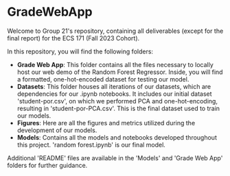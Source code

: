 # GradeWebApp
Welcome to Group 21's repository, containing all deliverables (except for the final report) for the ECS 171 (Fall 2023 Cohort).

In this repository, you will find the following folders:
- **Grade Web App**: This folder contains all the files necessary to locally host our web demo of the Random Forest Regressor. Inside, you will find a formatted, one-hot-encoded dataset for testing our model.
- **Datasets**: This folder houses all iterations of our datasets, which are dependencies for our .ipynb notebooks. It includes our initial dataset 'student-por.csv', on which we performed PCA and one-hot-encoding, resulting in 'student-por-PCA.csv'. This is the final dataset used to train our models.
- **Figures**: Here are all the figures and metrics utilized during the development of our models.
- **Models**: Contains all the models and notebooks developed throughout this project. 'random forest.ipynb' is our final model.

Additional 'README' files are available in the 'Models' and 'Grade Web App' folders for further guidance.
